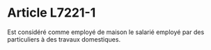 # Article L7221-1

Est considéré comme employé de maison le salarié employé par des particuliers à des travaux domestiques.